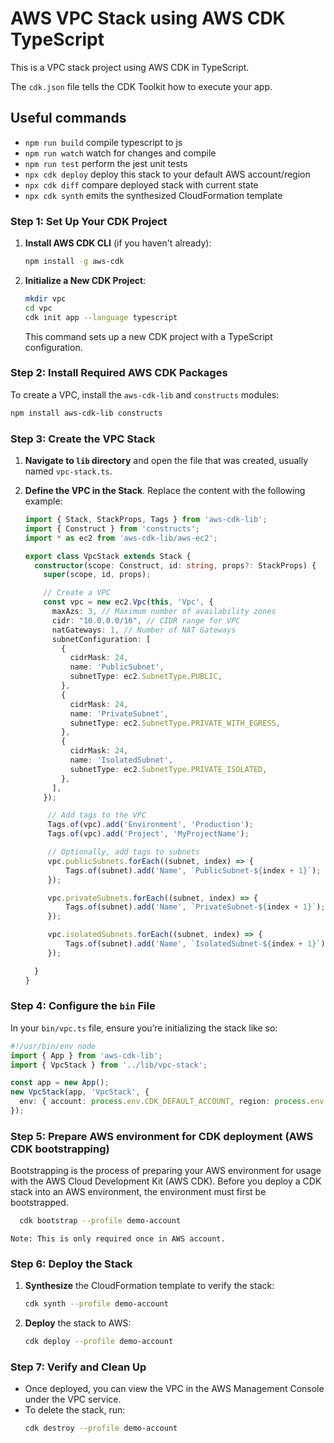 # AWS VPC Stack using AWS CDK TypeScript 

This is a VPC stack project using AWS CDK in TypeScript.

The `cdk.json` file tells the CDK Toolkit how to execute your app.

## Useful commands

* `npm run build`   compile typescript to js
* `npm run watch`   watch for changes and compile
* `npm run test`    perform the jest unit tests
* `npx cdk deploy`  deploy this stack to your default AWS account/region
* `npx cdk diff`    compare deployed stack with current state
* `npx cdk synth`   emits the synthesized CloudFormation template

### Step 1: Set Up Your CDK Project

1. **Install AWS CDK CLI** (if you haven't already):
   ```bash
   npm install -g aws-cdk
   ```

2. **Initialize a New CDK Project**:
   ```bash
   mkdir vpc
   cd vpc
   cdk init app --language typescript
   ```

   This command sets up a new CDK project with a TypeScript configuration.

### Step 2: Install Required AWS CDK Packages

To create a VPC, install the `aws-cdk-lib` and `constructs` modules:
   ```bash
   npm install aws-cdk-lib constructs
   ```

### Step 3: Create the VPC Stack

1. **Navigate to `lib` directory** and open the file that was created, usually named `vpc-stack.ts`.
   
2. **Define the VPC in the Stack**. Replace the content with the following example:

   ```typescript
   import { Stack, StackProps, Tags } from 'aws-cdk-lib';
   import { Construct } from 'constructs';
   import * as ec2 from 'aws-cdk-lib/aws-ec2';

   export class VpcStack extends Stack {
     constructor(scope: Construct, id: string, props?: StackProps) {
       super(scope, id, props);

       // Create a VPC
       const vpc = new ec2.Vpc(this, 'Vpc', {
         maxAzs: 3, // Maximum number of availability zones
         cidr: "10.0.0.0/16", // CIDR range for VPC
         natGateways: 1, // Number of NAT Gateways
         subnetConfiguration: [
           {
             cidrMask: 24,
             name: 'PublicSubnet',
             subnetType: ec2.SubnetType.PUBLIC,
           },
           {
             cidrMask: 24,
             name: 'PrivateSubnet',
             subnetType: ec2.SubnetType.PRIVATE_WITH_EGRESS,
           },
           {
             cidrMask: 24,
             name: 'IsolatedSubnet',
             subnetType: ec2.SubnetType.PRIVATE_ISOLATED,
           },
         ],
       });

        // Add tags to the VPC
        Tags.of(vpc).add('Environment', 'Production');
        Tags.of(vpc).add('Project', 'MyProjectName');

        // Optionally, add tags to subnets
        vpc.publicSubnets.forEach((subnet, index) => {
            Tags.of(subnet).add('Name', `PublicSubnet-${index + 1}`);
        });

        vpc.privateSubnets.forEach((subnet, index) => {
            Tags.of(subnet).add('Name', `PrivateSubnet-${index + 1}`);
        });

        vpc.isolatedSubnets.forEach((subnet, index) => {
            Tags.of(subnet).add('Name', `IsolatedSubnet-${index + 1}`);
        });

     }
   }
   ```

### Step 4: Configure the `bin` File

In your `bin/vpc.ts` file, ensure you’re initializing the stack like so:

```typescript
#!/usr/bin/env node
import { App } from 'aws-cdk-lib';
import { VpcStack } from '../lib/vpc-stack';

const app = new App();
new VpcStack(app, 'VpcStack', {
  env: { account: process.env.CDK_DEFAULT_ACCOUNT, region: process.env.CDK_DEFAULT_REGION },
});
```

### Step 5: Prepare AWS environment for CDK deployment (AWS CDK bootstrapping)

Bootstrapping is the process of preparing your AWS environment for usage with the AWS Cloud Development Kit (AWS CDK). Before you deploy a CDK stack into an AWS environment, the environment must first be bootstrapped.

```bash
  cdk bootstrap --profile demo-account
```

`Note: This is only required once in AWS account.`

### Step 6: Deploy the Stack

1. **Synthesize** the CloudFormation template to verify the stack:
   ```bash
   cdk synth --profile demo-account
   ```

2. **Deploy** the stack to AWS:
   ```bash
   cdk deploy --profile demo-account
   ```

### Step 7: Verify and Clean Up

- Once deployed, you can view the VPC in the AWS Management Console under the VPC service.
- To delete the stack, run:
  ```bash
  cdk destroy --profile demo-account
  ```